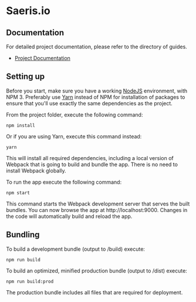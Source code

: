 # Saeris.io

## Documentation

For detailed project documentation, please refer to the directory of guides.

  - [Project Documentation](doc/README.md)

## Setting up

Before you start, make sure you have a working [NodeJS](http://nodejs.org/) environment,
with NPM 3. Preferably use [Yarn](https://yarnpkg.com/) instead of NPM for installation
of packages to ensure that you'll use exactly the same dependencies as the project.

From the project folder, execute the following command:

```shell
npm install
```

Or if you are using Yarn, execute this command instead:

```shell
yarn
```

This will install all required dependencies, including a local version of Webpack that is going to
build and bundle the app. There is no need to install Webpack globally.

To run the app execute the following command:

```shell
npm start
```

This command starts the Webpack development server that serves the built bundles.
You can now browse the app at http://localhost:9000. Changes in the code will automatically
build and reload the app.

## Bundling

To build a development bundle (output to /build) execute:

```shell
npm run build
```

To build an optimized, minified production bundle (output to /dist) execute:

```shell
npm run build:prod
```

The production bundle includes all files that are required for deployment.
